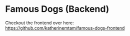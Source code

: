 # Famous Dogs (Backend)
Checkout the frontend over here: https://github.com/katherinemtam/famous-dogs-frontend
